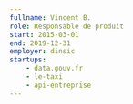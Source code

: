 ```yaml
---
fullname: Vincent B.
role: Responsable de produit
start: 2015-03-01
end: 2019-12-31
employer: dinsic
startups:
    - data.gouv.fr
    - le-taxi
    - api-entreprise
---
```

